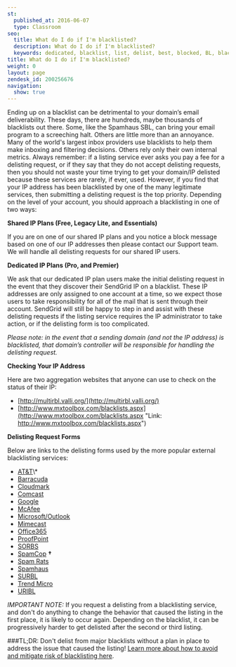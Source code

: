 ```yaml
---
st:
  published_at: 2016-06-07
  type: Classroom
seo:
  title: What do I do if I'm blacklisted?
  description: What do I do if I'm blacklisted?
  keywords: dedicated, blacklist, list, delist, best, blocked, BL, black, RBL, DNSBL
title: What do I do if I'm blacklisted?
weight: 0
layout: page
zendesk_id: 200256676
navigation:
  show: true
---
```


Ending up on a blacklist can be detrimental to your domain’s email deliverability. These days, there are hundreds, maybe thousands of blacklists out there. Some, like the Spamhaus SBL, can bring your email program to a screeching halt. Others are little more than an annoyance. Many of the world's largest inbox providers use blacklists to help them make inboxing and filtering decisions. Others rely only their own internal metrics. Always remember: if a listing service ever asks you pay a fee for a delisting request, or if they say that they do not accept delisting requests, then you should not waste your time trying to get your domain/IP delisted because these services are rarely, if ever, used. However, if you find that your IP address has been blacklisted by one of the many legitimate services, then submitting a delisting request is the top priority. Depending on the level of your account, you should approach a blacklisting in one of two ways:

 

**Shared IP Plans (Free, Legacy Lite, and Essentials)**

 

If you are on one of our shared IP plans and you notice a block message based on one of our IP addresses then please contact our Support team. We will handle all delisting requests for our shared IP users.

 

**Dedicated IP Plans (Pro, and Premier)**

 

We ask that our dedicated IP plan users make the initial delisting request in the event that they discover their SendGrid IP on a blacklist. These IP addresses are only assigned to one account at a time, so we expect those users to take responsibility for all of the mail that is sent through their account. SendGrid will still be happy to step in and assist with these delisting requests if the listing service requires the IP administrator to take action, or if the delisting form is too complicated.

 

_Please note:  in the event that a sending domain (and not the IP address) is blacklisted, that domain’s controller will be responsible for handling the delisting request._

 

**Checking Your IP Address**

 

Here are two aggregation websites that anyone can use to check on the status of their IP:

- [http://multirbl.valli.org/](http://multirbl.valli.org/)
- [http://www.mxtoolbox.com/blacklists.aspx](http://www.mxtoolbox.com/blacklists.aspx "Link: http://www.mxtoolbox.com/blacklists.aspx")

 

**Delisting Request Forms**

 

Below are links to the delisting forms used by the more popular external blacklisting services:

- [AT&T](http://rbl.att.net/cgi-bin/rbl/block_admin.cgi "Link: http://rbl.att.net/end\_user\_request2.html")\*
- [Barracuda](http://www.barracudacentral.org/rbl/removal-request)
- [Cloudmark](https://csi.cloudmark.com/en/reset/)
- [Comcast](http://postmaster.comcast.net/block-removal-request.html)
- [Google](https://support.google.com/mail/contact/msgdelivery)
- [McAfee](https://secure.mcafee.com/apps/mcafee-labs/threat-feedback.aspx)
- [Microsoft/Outlook](https://support.live.com/eform.aspx?productKey=edfsmsbl3&ct=eformts)
- [Mimecast](http://www.mimecast.com/senderfeedback)
- [Office365](https://sender.office.com/)
- [ProofPoint](https://support.proofpoint.com/dnsbl-lookup.cgi)
- [SORBS](http://www.sorbs.net/overview.shtml)
- [SpamCop](http://www.spamcop.net/bl.shtml) **†**
- [Spam Rats](http://www.spamrats.com/removal.php)
- [Spamhaus](http://www.spamhaus.org/lookup/)
- [SURBL](http://www.surbl.org/surbl-analysis)
- [Trend Micro](https://ers.trendmicro.com/reputations)
- [URIBL](https://admin.uribl.com/)

*IMPORTANT NOTE:* If you request a delisting from a blacklisting service, and don't do anything to change the behavior that caused the listing in the first place, it is likely to occur again. Depending on the blacklist, it can be progressively harder to get delisted after the second or third listing. 

###TL;DR: Don't delist from major blacklists without a plan in place to address the issue that caused the listing! [Learn more about how to avoid and mitigate risk of blacklisting here](https://sendgrid.com/blog/avoiding-email-blacklists/).


